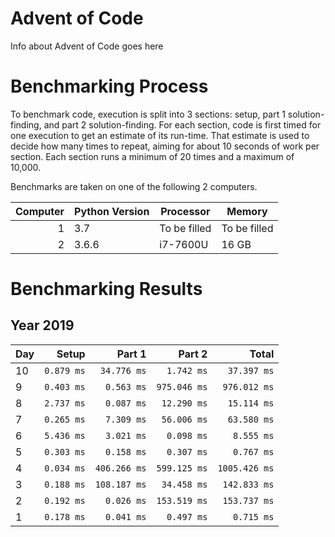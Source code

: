 # Advent of Code

Info about Advent of Code goes here

# Benchmarking Process

To benchmark code, execution is split into 3 sections: setup, part 1 solution-finding, and part 2 solution-finding. For each section, code is first timed for one execution to get an estimate of its run-time. That estimate is used to decide how many times to repeat, aiming for about 10 seconds of work per section. Each section runs a minimum of 20 times and a maximum of 10,000.

Benchmarks are taken on one of the following 2 computers.

|Computer|Python Version|Processor|Memory|
|---:|---|---|---|
|1|3.7|To be filled|To be filled|
|2|3.6.6|i7-7600U|16 GB|

# Benchmarking Results

## Year 2019
|Day|Setup|Part 1|Part 2| Total|
|:---|---:|---:|---:|---:|
|10|`0.879 ms`|`34.776 ms`|`1.742 ms`|`37.397 ms`|
| 9|`0.403 ms`|`0.563 ms`|`975.046 ms`|`976.012 ms`|
| 8|`2.737 ms`|`0.087 ms`|`12.290 ms`|`15.114 ms`|
| 7|`0.265 ms`|`7.309 ms`|`56.006 ms`|`63.580 ms`|
| 6|`5.436 ms`|`3.021 ms`|`0.098 ms`|`8.555 ms`|
| 5|`0.303 ms`|`0.158 ms`|`0.307 ms`|`0.767 ms`|
| 4|`0.034 ms`|`406.266 ms`|`599.125 ms`|`1005.426 ms`|
| 3|`0.188 ms`|`108.187 ms`|`34.458 ms`|`142.833 ms`|
| 2|`0.192 ms`|`0.026 ms`|`153.519 ms`|`153.737 ms`|
| 1|`0.178 ms`|`0.041 ms`|`0.497 ms`|`0.715 ms`|
